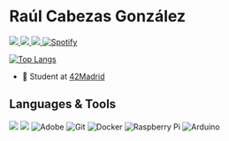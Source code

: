 # Raúl Cabezas González

<a href="https://instagram.com/raulcabezasgonzalez">
    <img src="https://img.shields.io/badge/instagram-%23E4405F.svg?&style=for-the-badge&logo=instagram&logoColor=white"/>
<a href="https://www.linkedin.com/in/rcabezasgonzlz/">
    <img src="https://img.shields.io/badge/LinkedIn-0077B5?style=for-the-badge&logo=linkedin&logoColor=white"/>
<a href="https://twitter.com/raulcabezasg">
    <img src="https://img.shields.io/badge/Twitter-1DA1F2?style=for-the-badge&logo=twitter&logoColor=white"/>
<a href="https://open.spotify.com/user/rkabe294">
	<img alt="Spotify" src="https://img.shields.io/badge/Spotify-1ED760?style=for-the-badge&logo=spotify&logoColor=white"/>

[![Top Langs](https://github-readme-stats.vercel.app/api/top-langs/?username=rcabezas29&layout=defaultt&theme=nord&langs_count=10&hide=php)](https://github.com/anuraghazra/github-readme-stats)

* 🌱 Student at [42Madrid](https://42madrid.com/)

## Languages & Tools

<img src="https://img.shields.io/badge/C-00599C?style=for-the-badge&logo=c&logoColor=white"/> <img src="https://img.shields.io/badge/Ruby-CC342D?style=for-the-badge&logo=ruby&logoColor=white"/> <img alt="Adobe" src="https://img.shields.io/badge/adobe-%23FF0000.svg?&style=for-the-badge&logo=adobe&logoColor=white"/> <img alt="Git" src="https://img.shields.io/badge/git-%23F05033.svg?&style=for-the-badge&logo=git&logoColor=white"/> <img alt="Docker" src="https://img.shields.io/badge/docker-%230db7ed.svg?&style=for-the-badge&logo=docker&logoColor=white"/> <img alt="Raspberry Pi" src="https://img.shields.io/badge/-RaspberryPi-C51A4A?style=for-the-badge&logo=Raspberry-Pi"/> <img alt="Arduino" src="https://img.shields.io/badge/-Arduino-00979D?style=for-the-badge&logo=Arduino&logoColor=white"/>

<!--
**rcabezas29/rcabezas29** is a ✨ _special_ ✨ repository because its `README.md` (this file) appears on your GitHub profile.

Here are some ideas to get you started:

- 🔭 I’m currently working on ...
- 🌱 I’m currently learning ...
- 👯 I’m looking to collaborate on ...
- 🤔 I’m looking for help with ...
- 💬 Ask me about ...
- 📫 How to reach me: ...
- 😄 Pronouns: ...
- ⚡ Fun fact: ...
-->
